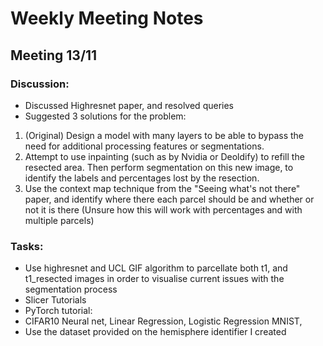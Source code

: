 # Weekly Meeting Notes

## Meeting 13/11
### Discussion:
- Discussed Highresnet paper, and resolved queries
- Suggested 3 solutions for the problem:
1. (Original) Design a model with many layers to be able to bypass the need for additional processing features or segmentations.
2. Attempt to use inpainting (such as by Nvidia or Deoldify) to refill the resected area. Then perform segmentation on this new image, to identify the labels and percentages lost by the resection.
3. Use the context map technique from the "Seeing what's not there" paper, and identify where there each parcel should be and whether or not it is there (Unsure how this will work with percentages and with multiple parcels)


### Tasks:
- Use highresnet and UCL GIF algorithm to parcellate both t1, and t1_resected images in order to visualise current issues with the segmentation process
- Slicer Tutorials
- PyTorch tutorial:
- CIFAR10 Neural net, Linear Regression, Logistic Regression MNIST, 
- Use the dataset provided on the hemisphere identifier I created
